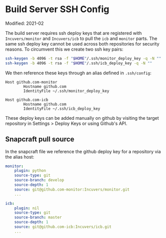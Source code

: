 # Build Server SSH Config
Modified: 2021-02

The build server requires ssh deploy keys that are registered with `Incuvers/monitor` and `Incuvers/icb` to pull the `icb` and `monitor` parts. The same ssh deploy key cannot be used across both repositories for security reasons. To circumvent this we create two ssh key pairs:
```bash
ssh-keygen -b 4096 -t rsa -f "$HOME"/.ssh/monitor_deploy_key -q -N ""
ssh-keygen -b 4096 -t rsa -f "$HOME"/.ssh/icb_deploy_key -q -N ""
```

We then reference these keys through an alias defined in `.ssh/config`:
```
Host github.com-monitor
        Hostname github.com
        IdentityFile ~/.ssh/monitor_deploy_key

Host github.com-icb
        Hostname github.com
        IdentityFile ~/.ssh/icb_deploy_key
```

These deploy keys can be added manually on github by visiting the target repository in Settings > Deploy Keys or using Github's API.

## Snapcraft pull source
In the snapcraft file we reference the github deploy key for a repository via the alias host:
```yaml
monitor:
    plugin: python
    source-type: git
    source-branch: develop
    source-depth: 1
    source: git@github.com-monitor:Incuvers/monitor.git
    ...

icb:
    plugin: nil
    source-type: git
    source-branch: master
    source-depth: 1
    source: git@github.com-icb:Incuvers/icb.git
    ...
```